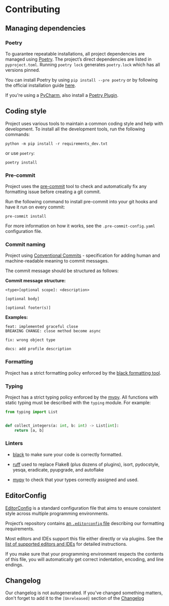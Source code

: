 # Contributing

## Managing dependencies

### Poetry

To guarantee repeatable installations, all project dependencies are managed
using [Poetry](https://poetry.eustace.io/). The project’s direct dependencies are listed
in `pyproject.toml`. Running `poetry lock` generates `poetry.lock` which has all versions pinned.

You can install Poetry by using `pip install --pre poetry` or by following the official
installation guide [here](https://github.com/sdispater/poetry#installation).

If you're using a [PyCharm](https://www.jetbrains.com/pycharm/), also install
a [Poetry Plugin](https://plugins.jetbrains.com/plugin/14307-poetry).


## Coding style

Project uses various tools to maintain a common coding style and help with development. To
install all the development tools, run the following commands:

```shell
python -m pip install -r requirements_dev.txt
```

or use `poetry`:

```shell
poetry install
```

### Pre-commit

Project uses the [pre-commit](https://pre-commit.com/#install) tool to check and automatically
fix any formatting issue before creating a git commit.

Run the following command to install pre-commit into your git hooks and have it run on every
commit:

```shell
pre-commit install
```

For more information on how it works, see the `.pre-commit-config.yaml` configuration file.

### Commit naming

Project using [Conventional Commits](https://www.conventionalcommits.org/en/v1.0.0/) -
specification for adding human and machine-readable meaning to commit messages.

The commit message should be structured as follows:

**Commit message structure:**

```
<type>[optional scope]: <description>

[optional body]

[optional footer(s)]
```

**Examples:**

```
feat: implemented graceful close
BREAKING CHANGE: close method become async
```

```
fix: wrong object type
```

```
docs: add profile description
```

### Formatting

Project has a strict formatting policy enforced by
the [black formatting tool](https://github.com/python/black).

### Typing

Project has a strict typing policy enforced by the [mypy](https://github.com/python/mypy). All
functions with static typing must be described with the `typing` module. For example:

```python
from typing import List


def collect_integers(a: int, b: int) -> List[int]:
    return [a, b]
```

### Linters

- [black](https://github.com/python/black/) to make sure your code is correctly formatted.

- [ruff](https://github.com/charliermarsh/ruff) used to replace Flake8 (plus dozens of plugins),
isort, pydocstyle, yesqa, eradicate, pyupgrade, and autoflake

- [mypy](https://github.com/python/mypy) to check that your types correctly assigned and used.


## EditorConfig

[EditorConfig](http://editorconfig.org/) is a standard configuration file that aims to ensure
consistent style across multiple programming environments.

Project’s repository contains [an `.editorconfig` file](.editorconfig) describing our formatting requirements.

Most editors and IDEs support this file either directly or via plugins. See
the [list of supported editors and IDEs](http://editorconfig.org/#download) for detailed
instructions.

If you make sure that your programming environment respects the contents of this file, you will
automatically get correct indentation, encoding, and line endings.

## Changelog
Our changelog is not autogenerated.
If you've changed something matters, don't forget to add it to the `[Unreleased]` section of the [Changelog](CHANGELOG.md)
